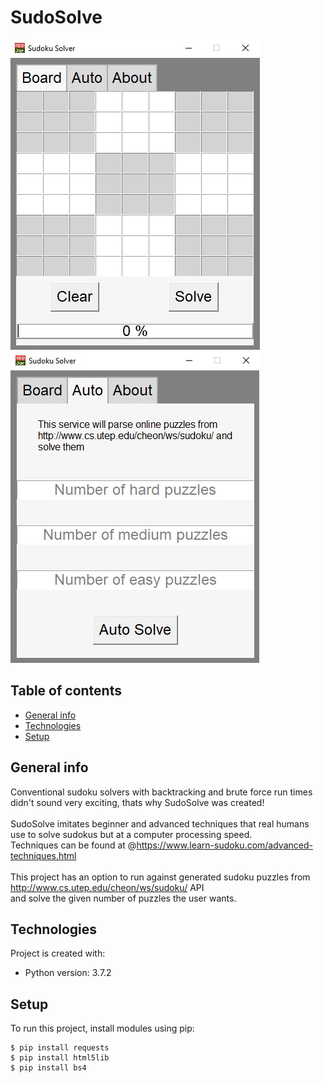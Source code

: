 # SudoSolve
![Main_UI](https://github.com/felixwsiu/SudoSolve/blob/master/sudokusolver.jpg)
![Autosolve](https://github.com/felixwsiu/SudoSolve/blob/master/autoparser.jpg)

## Table of contents
* [General info](#general-info)
* [Technologies](#technologies)
* [Setup](#setup)

## General info
Conventional sudoku solvers with backtracking and brute force run times didn't sound very exciting, thats why SudoSolve was created!
<br>
<br>SudoSolve imitates beginner and advanced techniques that real humans use to solve sudokus but at a computer processing speed. 
<br>Techniques can be found at @https://www.learn-sudoku.com/advanced-techniques.html
<br>
<br>This project has an option to run against generated sudoku puzzles from http://www.cs.utep.edu/cheon/ws/sudoku/ API 
<br>and solve the given number of puzzles the user wants.
	
## Technologies
Project is created with:
* Python version: 3.7.2
	
## Setup
To run this project, install modules using pip:

```
$ pip install requests
$ pip install html5lib
$ pip install bs4
```
